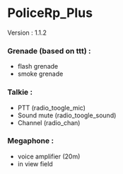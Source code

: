 # PoliceRp_Plus

Version : 1.1.2

### Grenade (based on ttt) :
- flash grenade
- smoke grenade

### Talkie :
- PTT (radio_toogle_mic)
- Sound mute (radio_toogle_sound)
- Channel (radio_chan)

### Megaphone :
- voice amplifier (20m)
- in view field
